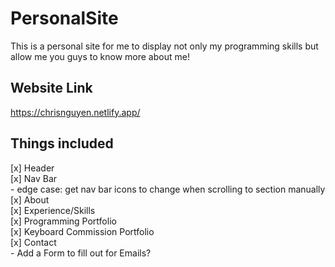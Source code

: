 # PersonalSite

This is a personal site for me to display not only my programming skills but allow me you guys to know more about me!

## Website Link

https://chrisnguyen.netlify.app/

## Things included

[x] Header\
[x] Nav Bar\
    - edge case: get nav bar icons to change when scrolling to section manually\
[x] About\
[x] Experience/Skills\
[x] Programming Portfolio\
[x] Keyboard Commission Portfolio\
[x] Contact\
    - Add a Form to fill out for Emails?

